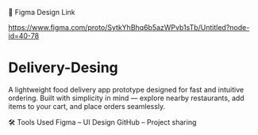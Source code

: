 

🔗 Figma Design Link


https://www.figma.com/proto/SytkYhBhq6b5azWPvb1sTb/Untitled?node-id=40-78


# Delivery-Desing

A lightweight food delivery app prototype designed for fast and intuitive ordering.
Built with simplicity in mind — explore nearby restaurants, add items to your cart, and place orders seamlessly.



🛠️ Tools Used
Figma – UI Design
GitHub – Project sharing


